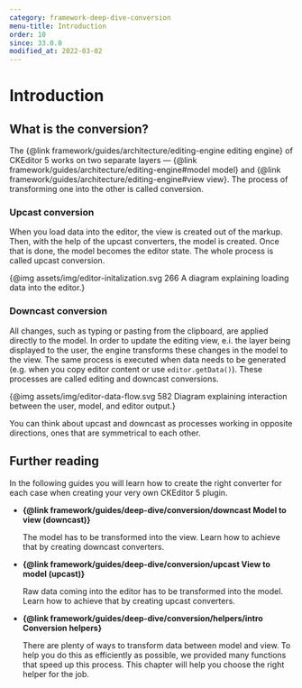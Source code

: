 ```yaml
---
category: framework-deep-dive-conversion
menu-title: Introduction
order: 10
since: 33.0.0
modified_at: 2022-03-02
---
```


# Introduction

## What is the conversion?

The {@link framework/guides/architecture/editing-engine editing engine} of CKEditor 5 works on two separate layers &mdash; {@link framework/guides/architecture/editing-engine#model model} and {@link framework/guides/architecture/editing-engine#view view}. The process of transforming one into the other is called conversion.

### Upcast conversion

When you load data into the editor, the view is created out of the markup. Then, with the help of the upcast converters, the model is created. Once that is done, the model becomes the editor state. The whole process is called upcast conversion.

{@img assets/img/editor-initalization.svg 266 A diagram explaining loading data into the editor.}

### Downcast conversion

All changes, such as typing or pasting from the clipboard, are applied directly to the model. In order to update the editing view, e.i. the layer being displayed to the user, the engine transforms these changes in the model to the view. The same process is executed when data needs to be generated (e.g. when you copy editor content or use `editor.getData()`). These processes are called editing and downcast conversions.

{@img assets/img/editor-data-flow.svg 582 Diagram explaining interaction between the user, model, and editor output.}

You can think about upcast and downcast as processes working in opposite directions, ones that are symmetrical to each other.

## Further reading

In the following guides you will learn how to create the right converter for each case when creating your very own CKEditor 5 plugin.

* **{@link framework/guides/deep-dive/conversion/downcast Model to view (downcast)}**

	The model has to be transformed into the view. Learn how to achieve that by creating downcast converters.

* **{@link framework/guides/deep-dive/conversion/upcast View to model (upcast)}**

	Raw data coming into the editor has to be transformed into the model. Learn how to achieve that by creating upcast converters.

* **{@link framework/guides/deep-dive/conversion/helpers/intro Conversion helpers}**

	There are plenty of ways to transform data between model and view. To help you do this as efficiently as possible, we provided many functions that speed up this process. This chapter will help you choose the right helper for the job.
